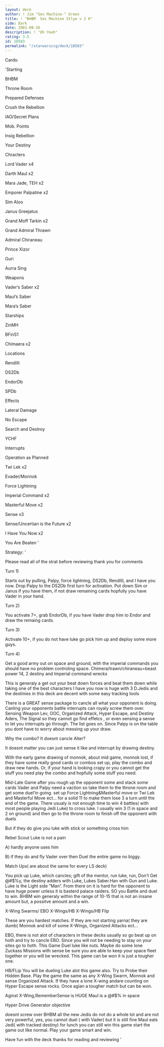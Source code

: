 ```yaml
---
layout: deck
author: ! Jim "Sex Machine-" Green
title: ! "BHBM  Sex Machine Stlye v 2 0"
side: Dark
date: 2001-08-26
description: ! "Oh Yeah"
rating: 3.5
id: 18583
permalink: "/starwarsccg/deck/18583"
---
```

Cards: 

'Starting 

BHBM 

Throne Room 

Prepared Defenses 

Crush the Rebellion 

IAO/Secret Plans

Mob. Points 

Insig Rebellion 

Your Destiny 


Chracters 

Lord Vader x4 

Darth Maul x2 

Mara Jade, TEH x2 

Emporer Palpatine x2 

Sim Aloo 

Janus Greejatus 

Grand Moff Tarkin x2 

Grand Admiral Thrawn 

Admiral Chiraneau 

Prince Xizor 

Guri 

Aurra Sing 


Weapons 

Vader’s Saber x2 

Maul’s Saber 

Mara’s Saber 


Starships 

ZinMH 

BFinS1 

Chimaera x2 


Locations 

Rendilli 

DS2Db 

EndorDb 

SPDb 


Effects 

Lateral Damage 

No Escape 

Search and Destroy 

YCHF 


Interrupts 

Operation as Planned 

Twi Lek x2 

Evader/Monnok 

Force Lightning 

Imperial Command x2 

Masterful Move x2 

Sense x3 

Sense/Uncertian is the Future x2

I Have You Now x2 

You Are Beaten  '

Strategy: '

Please read all of the strat before reviewing thank you for comments 



Turn 1) 

Starts out by pulling, Palpy, force lightning, DS2Db, Rendilli, and I have you now. Drop Palpy to the DS2Db first turn for activation. Put down Sim or Janus if you have them, if not draw remaining cards hopfully you have Vader in your hand. 


Turn 2) 

You activate 7+, grab EndorDb, if you have Vader drop him to Endor and draw the remaing cards. 


Turn 3) 

Activate 10+, if you do not have luke go pick him up and deploy some more guys. 


Turn 4) 

Get a good army out on space and ground, with the imperial commands you should have no problem controling space. Chimera/trawn/chiraneau=beast power 14, 2 destiny and Imperial command wrecks 


This is generaly a get out your beat down forces and beat them down while taking one of the best characters I have you now is huge with 3 D.Jedis and the destinies in this deck are decent with some easy tracking tools 


There is a GREAT sense package to cancle all what your opponent is doing. Canling your opponents battle interrupts can royaly screw them over. Sensing Weapon Lev, OOC, Organized Attack, Hyper Escape, and Destiny Aders, The Signal so they cannot go find effetcs , or even sensing a sense to let you interrupts go through. The list goes on. Since Palpy is on the table you dont have to worry about messing up your draw.


Why the combo? It doesnt cancle Alter?


It doesnt matter you can just sense it like and interrupt by drawing destiny.

With the early game drawing of monnok, about mid game, monnok lost, if they have some really good cards or combos set up, play the combo and draw new hands. Or, if your hand is looking crapy or you cannot get the stuff you need play the combo and hopfully some stuff you need.


Mid-Late Game after you rough up the opponent some and stack some cards Vader and Palpy need a vaction so take them to the throne room and get some duel’in going. set up Force Lightning&Masterful move or Twi Lek and Masterful Move ect... for a solid 11 to make them lose 3 a turn until the end of the game. There usualy is not enough time to win 4 battles( with most people playing Jedi Luke) to cross luke. I usually win 3 (1 in space and 2 on ground) and then go to the throne room to finish off the opponent with duels 


But if they do give you luke with stick or something cross him 


Rebel Scout Luke is not a pain 

A) hardly anyone uses him 

B) if they do and fly Vader over then Duel the entire game no biggy. 


Match Ups( are about the same for every LS deck) 


You pick up Luke, which cancles; gift of the mentor, run luke, run, Don’t Get @#$%y, the destiny adders with Luke, Lukes Saber.Han with Gun and Luke. Luke is the Light side ”Man”. From there on it is hard for the opponent to have huge power unless it is basterd palace raiders. SO you Battle and duel to win. BHBM win generaly within the range of 10-15 that is not an insane amount but, a possitve amount and a win. 


X-Wing Swarms/ EBO X-Wings/HB X-Wings/HB Flip

These are you hardest matches. If they are not starting yarna( they are dumb) Monnok and kill of some X-Wings, Organized Attacks ect...

EBO, there is not alot of characters in these decks usually so go beat up on hoth and try to cancle EBO. Since you will not be needing to stay on your sites go to hoth. This Game Duel luke like nuts. Maybe do some lone Zuckass Missions with sense be sure you are able to keep your space fleet together or you will be wrecked. This game can be won it is just a tougher one.

HB/FLip You will be dueling Luke alot this game also. Try to Probe their Hidden Base. Play the game the same as any X-Wing Swarm, Monnok and sense Organized Attack. If they have a lone X-wing andare counting on Hyper Escape sense rocks. Once agian a tougher match but can be won. 


Aginst X-Wing,RememberSense is HUGE Maul is a @#$% in space



Hyper Drive Generator objective 

doesnt screw over BHBM all the new Jedis do not do a whole lot and are not very powerful, yes, you cannot duel ( with Vader) but it is still fine Maul eats Jedi( with tracked destiny) for lunch you can still win this game start the game out like normal. Play your game smart and win. 


Have fun with the deck thanks for reading and reviewing  '
